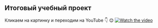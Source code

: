 ## Итоговый учебный проект 

Кликаем на картинку и переходим на YouTube 👇 😌
[![Watch the video](https://img.youtube.com/vi/FqTx63qF-rw/maxresdefault.jpg)](https://www.youtube.com/embed/FqTx63qF-rw?si=EIYBx3ChWbTP9-cv)
